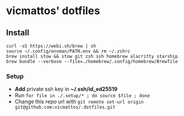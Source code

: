 # vicmattos' dotfiles

## Install
```
curl -sS https://webi.sh/brew | sh
source ~/.config/envman/PATH.env && rm ~/.zshrc
brew install stow && stow git zsh ssh homebrew alacritty starship
brew bundle --verbose --file=./homebrew/.config/homebrew/Brewfile
```

### Setup
- **Add** private ssh key in **~/.ssh/id_ed25519**
- Run `for file in ./.setup/* ; do source $file ; done`
- Change this repo url with `git remote set-url origin git@github.com:vicmattos/.dotfiles.git`
